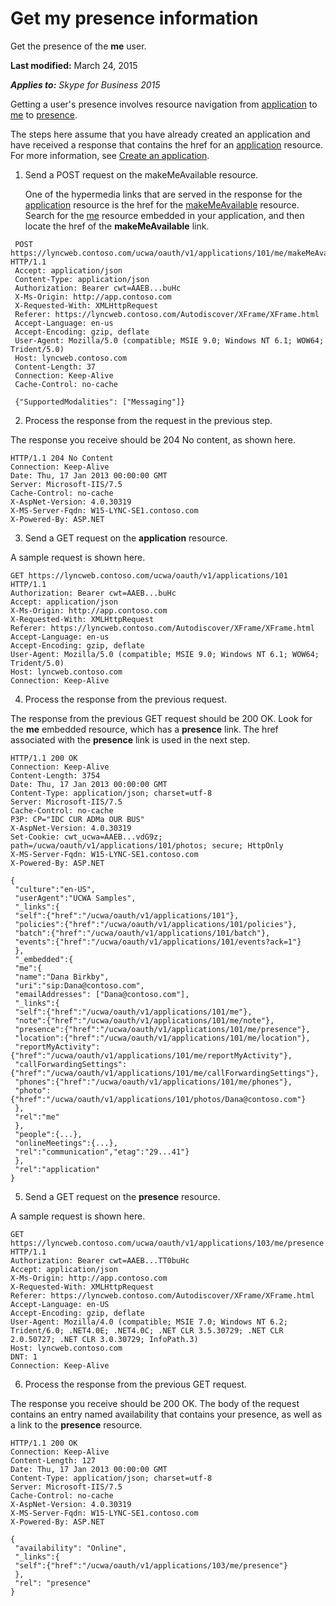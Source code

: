 
# Get my presence information
Get the presence of the **me** user.

 **Last modified:** March 24, 2015

 _**Applies to:** Skype for Business 2015_

Getting a user's presence involves resource navigation from [application](application_ref.md) to [me](me_ref.md) to [presence](presence_ref.md).

The steps here assume that you have already created an application and have received a response that contains the href for an [application](application_ref.md) resource. For more information, see [Create an application](CreateAnApplication.md).

1. Send a POST request on the makeMeAvailable resource.
 
   One of the hypermedia links that are served in the response for the [application](application_ref.md) resource is the href for the [makeMeAvailable](makeMeAvailable_ref.md) resource. Search for the [me](me_ref.md) resource embedded in your application, and then locate the href of the **makeMeAvailable** link.
 
 
 ```
  POST https://lyncweb.contoso.com/ucwa/oauth/v1/applications/101/me/makeMeAvailable HTTP/1.1
  Accept: application/json
  Content-Type: application/json
  Authorization: Bearer cwt=AAEB...buHc
  X-Ms-Origin: http://app.contoso.com
  X-Requested-With: XMLHttpRequest
  Referer: https://lyncweb.contoso.com/Autodiscover/XFrame/XFrame.html
  Accept-Language: en-us
  Accept-Encoding: gzip, deflate
  User-Agent: Mozilla/5.0 (compatible; MSIE 9.0; Windows NT 6.1; WOW64; Trident/5.0)
  Host: lyncweb.contoso.com
  Content-Length: 37
  Connection: Keep-Alive
  Cache-Control: no-cache

  {"SupportedModalities": ["Messaging"]}
  ```

2. Process the response from the request in the previous step.
 
 The response you receive should be 204 No content, as shown here.
 
  ```
  HTTP/1.1 204 No Content
  Connection: Keep-Alive
  Date: Thu, 17 Jan 2013 00:00:00 GMT
  Server: Microsoft-IIS/7.5
  Cache-Control: no-cache
  X-AspNet-Version: 4.0.30319
  X-MS-Server-Fqdn: W15-LYNC-SE1.contoso.com
  X-Powered-By: ASP.NET
  ```

3. Send a GET request on the **application** resource.
 
 A sample request is shown here.
 
  ```
  GET https://lyncweb.contoso.com/ucwa/oauth/v1/applications/101 HTTP/1.1
  Authorization: Bearer cwt=AAEB...buHc
  Accept: application/json
  X-Ms-Origin: http://app.contoso.com
  X-Requested-With: XMLHttpRequest
  Referer: https://lyncweb.contoso.com/Autodiscover/XFrame/XFrame.html
  Accept-Language: en-us
  Accept-Encoding: gzip, deflate
  User-Agent: Mozilla/5.0 (compatible; MSIE 9.0; Windows NT 6.1; WOW64; Trident/5.0)
  Host: lyncweb.contoso.com
  Connection: Keep-Alive

  ```

4. Process the response from the previous request.
 
  The response from the previous GET request should be 200 OK. Look for the **me** embedded resource, which has a **presence** link. The href associated with the **presence** link is used in the next step.
 
  ```
  HTTP/1.1 200 OK
  Connection: Keep-Alive
  Content-Length: 3754
  Date: Thu, 17 Jan 2013 00:00:00 GMT
  Content-Type: application/json; charset=utf-8
  Server: Microsoft-IIS/7.5
  Cache-Control: no-cache
  P3P: CP="IDC CUR ADMa OUR BUS"
  X-AspNet-Version: 4.0.30319
  Set-Cookie: cwt_ucwa=AAEB...vdG9z; path=/ucwa/oauth/v1/applications/101/photos; secure; HttpOnly
  X-MS-Server-Fqdn: W15-LYNC-SE1.contoso.com
  X-Powered-By: ASP.NET

  {
   "culture":"en-US",
   "userAgent":"UCWA Samples",
   "_links":{
   "self":{"href":"/ucwa/oauth/v1/applications/101"},
   "policies":{"href":"/ucwa/oauth/v1/applications/101/policies"},
   "batch":{"href":"/ucwa/oauth/v1/applications/101/batch"},
   "events":{"href":"/ucwa/oauth/v1/applications/101/events?ack=1"}
   },
   "_embedded":{
   "me":{
   "name":"Dana Birkby",
   "uri":"sip:Dana@contoso.com",
   "emailAddresses": ["Dana@contoso.com"],
   "_links":{
   "self":{"href":"/ucwa/oauth/v1/applications/101/me"},
   "note":{"href":"/ucwa/oauth/v1/applications/101/me/note"},
   "presence":{"href":"/ucwa/oauth/v1/applications/101/me/presence"},
   "location":{"href":"/ucwa/oauth/v1/applications/101/me/location"},
   "reportMyActivity":{"href":"/ucwa/oauth/v1/applications/101/me/reportMyActivity"},
   "callForwardingSettings":{"href":"/ucwa/oauth/v1/applications/101/me/callForwardingSettings"},
   "phones":{"href":"/ucwa/oauth/v1/applications/101/me/phones"},
   "photo":{"href":"/ucwa/oauth/v1/applications/101/photos/Dana@contoso.com"}
   },
   "rel":"me"
   },
   "people":{...},
   "onlineMeetings":{...},
   "rel":"communication","etag":"29...41"}
   },
   "rel":"application"  
  }
  ```

5. Send a GET request on the **presence** resource.
 
  A sample request is shown here.
 
  ```
  GET https://lyncweb.contoso.com/ucwa/oauth/v1/applications/103/me/presence HTTP/1.1
  Authorization: Bearer cwt=AAEB...TT0buHc
  Accept: application/json
  X-Ms-Origin: http://app.contoso.com
  X-Requested-With: XMLHttpRequest
  Referer: https://lyncweb.contoso.com/Autodiscover/XFrame/XFrame.html
  Accept-Language: en-US
  Accept-Encoding: gzip, deflate
  User-Agent: Mozilla/4.0 (compatible; MSIE 7.0; Windows NT 6.2; Trident/6.0; .NET4.0E; .NET4.0C; .NET CLR 3.5.30729; .NET CLR 2.0.50727; .NET CLR 3.0.30729; InfoPath.3)
  Host: lyncweb.contoso.com
  DNT: 1
  Connection: Keep-Alive
  ```

6. Process the response from the previous GET request.
 
  The response you receive should be 200 OK. The body of the request contains an entry named availability that contains your presence, as well as a link to the **presence** resource.
 
  ```
  HTTP/1.1 200 OK
  Connection: Keep-Alive
  Content-Length: 127
  Date: Thu, 17 Jan 2013 00:00:00 GMT
  Content-Type: application/json; charset=utf-8
  Server: Microsoft-IIS/7.5
  Cache-Control: no-cache
  X-AspNet-Version: 4.0.30319
  X-MS-Server-Fqdn: W15-LYNC-SE1.contoso.com
  X-Powered-By: ASP.NET

  {
   "availability": "Online",
   "_links":{
   "self":{"href":"/ucwa/oauth/v1/applications/103/me/presence"}
   },
   "rel": "presence"  
  }
  ```

